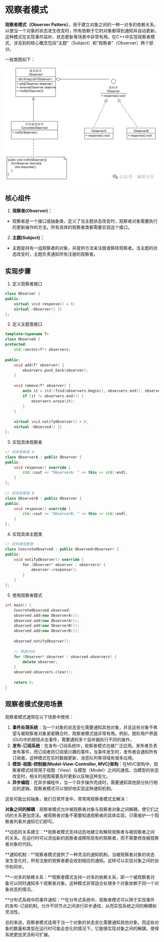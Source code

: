 # 观察者模式

**观察者模式（Observer Pattern）**，用于建立对象之间的一种一对多的依赖关系，以便当一个对象的状态发生改变时，所有依赖于它的对象都得到通知并自动更新。这种模式在实现事件监听、状态更新等场景中非常有用。在C++中实现观察者模式，涉及到的核心概念包括“主题”（Subject）和“观察者”（Observer）两个部分。

一般类图如下：

![](..\picture\观察者模式.png)

## 核心组件

1. **观察者(Observer)：**

- 观察者是一个接口或抽象类，定义了当主题状态改变时，观察者对象需要执行的更新操作的方法。所有具体的观察者类都需要实现这个接口。

2. **主题(Subject)：**

- 主题是持有一组观察者的对象，并提供方法来注册或移除观察者。当主题的状态改变时，主题负责通知所有注册的观察者。

## 实现步骤

1. 定义观察者接口

```c++
class Observer {
public:
    virtual void response() = 0;
    virtual ~Observer() {}
};
```

2. 定义主题类接口

```C++
template<typename T>
class Observed {
protected:
    std::vector<T*> observers;

public:
    void add(T* observer) {
        observers.push_back(observer);
    }

    void remove(T* observer) {
        auto it = std::find(observers.begin(), observers.end(), observer);
        if (it != observers.end()) {
            observers.erase(it);
        }
    }

    virtual void notifyObserver() = 0;
    virtual ~Observed() {}
};
```

3. 实现具体观察者

```c++
// 具体观察者 A
class ObserverA : public Observer {
public:
    void response() override {
        std::cout << "ObserverA: " << this << std::endl;
    }
};

// 具体观察者 B
class ObserverB : public Observer {
public:
    void response() override {
        std::cout << "ObserverB: " << this << std::endl;
    }
};
```

4. 实现具体主题类

```c++
// 具体被观察者
class ConcreteObserved : public Observed<Observer> {
public:
    void notifyObserver() override {
        for (Observer* observer : observers) {
            observer->response();
        }
    }
};
```

5. 使用观察者模式

```c++
int main() {
    ConcreteObserved observed;
    observed.add(new ObserverA());
    observed.add(new ObserverA());
    observed.add(new ObserverB());
    observed.add(new ObserverB());

    observed.notifyObserver();

    // 释放内存
    for (Observer* observer : observed.observers) {
        delete observer;
    }
    observed.observers.clear();

    return 0;
}
```

## 观察者模式使用场景

观察者模式通常在以下场景中使用：

1. **事件处理系统**：当一个对象的状态变化需要通知其他对象，并且这些对象不希望与被观察者对象紧密耦合时，观察者模式就非常有用。例如，图形用户界面(GUI)中的按钮点击事件，需要通知多个监听器执行不同的操作。
2. **发布-订阅系统**：在发布-订阅系统中，观察者模式也被广泛应用。发布者负责发布事件，而订阅者则订阅感兴趣的事件，当事件发生时，发布者会通知所有订阅者。这种模式在实时数据更新、消息队列等领域有很多应用。
3. **模型-视图-控制器(Model-View-Controller, MVC)架构**：在MVC架构中，观察者模式经常用于视图（View）与模型（Model）之间的通信。当模型的状态改变时，相关的视图需要及时更新以反映这种变化。
4. **异步编程**：在异步编程中，当一个异步操作完成时，需要通知其他部分执行相应的逻辑，观察者模式可以很好地实现这种通知机制。

这些可能比较抽象，我们日常开发中，常常用观察者模式去解决：

**对象之间的解耦**：观察者模式允许被观察者对象与观察者对象之间解耦，使它们之间的关系更加灵活。被观察者对象不需要知道观察者的具体实现，只需维护一个观察者列表并通知它们即可。

**动态的关系建立：**观察者模式支持动态地建立和解除观察者与被观察者之间的关系。在运行时可以添加新的观察者或移除现有的观察者，而不需要修改被观察者对象的代码。

**通知机制：**观察者模式提供了一种灵活的通知机制，当被观察者对象的状态发生变化时，所有注册的观察者都会收到相应的通知。这样可以实现对象之间的协作和同步。

**一对多的依赖关系：**观察者模式支持一对多的依赖关系，即一个被观察者对象可以同时通知多个观察者对象。这种模式非常适合处理多个对象依赖于同一个对象状态的情况。

**分布式系统中的事件通知：**在分布式系统中，观察者模式可以用于实现事件的发布-订阅机制，允许不同节点之间进行异步通信，从而实现系统之间的解耦和灵活性。

总的来说，观察者模式适用于当一个对象的状态变化需要通知其他对象，而这些对象的数量和类型在运行时可能会变化的情况下。它能够实现对象之间的解耦，使得系统更加灵活和可扩展。